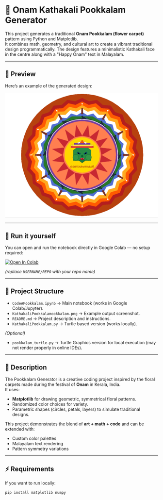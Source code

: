 # 🌸 Onam Kathakali Pookkalam Generator

This project generates a traditional **Onam Pookkalam (flower carpet)** pattern using Python and Matplotlib.  
It combines math, geometry, and cultural art to create a vibrant traditional design programmatically. The design features a minimalistic Kathakali face in the centre along with a "Happy Onam" text in Malayalam.

---

## 📸 Preview
Here’s an example of the generated design:

![Pookkalam](KathakaliPookkalam.png)

---

## 🚀 Run it yourself
You can open and run the notebook directly in Google Colab — no setup required:

[![Open In Colab](https://colab.research.google.com/assets/colab-badge.svg)](https://colab.research.google.com/github/n4kulcodes/code-a-pookkalam/blob/main/CodeAPookkalam.ipynb)

*(replace `USERNAME/REPO` with your repo name)*

---

## 📂 Project Structure
- `CodeAPookkalam.ipynb` → Main notebook (works in Google Colab/Jupyter).
- `KathakaliPookkalamookkalam.png` → Example output screenshot.
- `README.md` → Project description and instructions.
-  `KathakaliPookkalam.py` → Turtle based version (works locally).

*(Optional)*  
- `pookkalam_turtle.py` → Turtle Graphics version for local execution (may not render properly in online IDEs).

---

## 📝 Description
The Pookkalam Generator is a creative coding project inspired by the floral carpets made during the festival of **Onam** in Kerala, India.  
It uses:
- **Matplotlib** for drawing geometric, symmetrical floral patterns.
- Randomized color choices for variety.
- Parametric shapes (circles, petals, layers) to simulate traditional designs.

This project demonstrates the blend of **art + math + code** and can be extended with:
- Custom color palettes
- Malayalam text rendering
- Pattern symmetry variations

---

## ⚡ Requirements
If you want to run locally:
```bash
pip install matplotlib numpy
